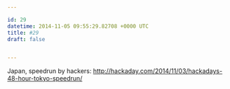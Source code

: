 ```yaml
---

id: 29
datetime: 2014-11-05 09:55:29.82708 +0000 UTC
title: #29
draft: false


---
```


Japan, speedrun by hackers: http://hackaday.com/2014/11/03/hackadays-48-hour-tokyo-speedrun/
